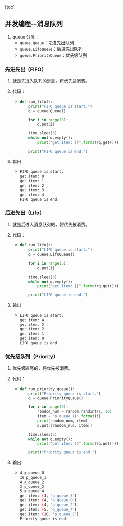 [toc]

## 并发编程--消息队列

1.  queue 分类：
    -   `queue.Queue`：先进先出队列
    -   `queue.LifoQueue`：后进先出队列
    -   `queue.PriorityQueue`：优先级队列

### 先进先出（FIFO）

1.  就是先进入队列的消息，将优先被消费。

2.  代码：

    -   ```python
        def run_fifo():
            print("FIFO queue is start.")
            q = queue.Queue()
        
            for i in range(5):
                q.put(i)
        
            time.sleep(3)
            while not q.empty():
                print("get item: {}".format(q.get()))
        
            print("FIFO queue is end.")
        ```

3.  输出

    -   ```bash
        FIFO queue is start.
        get item: 0
        get item: 1
        get item: 2
        get item: 3
        get item: 4
        FIFO queue is end.
        ```

### 后进先出（Lifo）

1.  就是后进入消息队列的，将优先被消费。

2.  代码：

    -   ```python
        def run_lifo():
            print("LIFO queue is start.")
            q = queue.LifoQueue()
        
            for i in range(5):
                q.put(i)
        
            time.sleep(3)
            while not q.empty():
                print("get item: {}".format(q.get()))
        
            print("LIFO queue is end.")
        ```

3.  输出

    -   ```bash
        LIFO queue is start.
        get item: 4
        get item: 3
        get item: 2
        get item: 1
        get item: 0
        LIFO queue is end.
        ```

### 优先级队列（Priority）

1.  优先级较高的，将优先被消费。

2.  代码：

    -   ```python
        def run_priority_queue():
            print("Priority queue is start.")
            q = queue.PriorityQueue()
        
            for i in range(5):
                random_num = random.randint(1, 10)
                item = "p_queue_{}".format(i)
                print(random_num, item)
                q.put((random_num, item))
        
            time.sleep(3)
            while not q.empty():
                print("get item: {}".format(q.get()))
        
            print("Priority queue is end.")
        ```

3.  输出

    -   ```bash
        4 p_queue_0
        10 p_queue_1
        4 p_queue_2
        3 p_queue_3
        5 p_queue_4
        get item: (3, 'p_queue_3')
        get item: (4, 'p_queue_0')
        get item: (4, 'p_queue_2')
        get item: (5, 'p_queue_4')
        get item: (10, 'p_queue_1')
        Priority queue is end.
        ```

        



